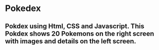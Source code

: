 # Pokedex
## Pokdex using Html, CSS and Javascript. This Pokdex shows 20 Pokemons on the right screen with images and details on the left screen.

